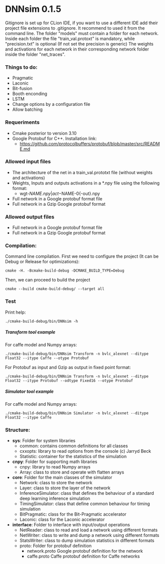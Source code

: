# DNNsim 0.1.5

Gitignore is set up for CLion IDE, if you want to use a different IDE add their project file extensions to .gitignore. 
It recommend to used it from the command line. The folder "models" must contain a folder for each network. 
Inside each folder the file "train_val.protoxt" is mandatory, while "precision.txt" is optional (If not set the precision is generic)
The weights and activations for each network in their corresponding network folder inside the folder "net_traces".

### Things to do:
*  Pragmatic
*  Laconic
*  Bit-fusion
*  Booth enconding
*  LSTM
*  Change options by a configuration file
*  Allow batching

### Requeriments
*   Cmake posterior to version 3.10
*   Google Protobuf for C++. Installation link:
    *   https://github.com/protocolbuffers/protobuf/blob/master/src/README.md

### Allowed input files

*   The architecture of the net in a train_val.prototxt file (without weights and activations)
*   Weights, Inputs and outputs activations in a *.npy file using the following format:
    *   wgt-$NAME.npy | act-$NAME-0{-out}.npy
*   Full network in a Google protobuf format file
*   Full network in a Gzip Google protobuf format

### Allowed output files

*   Full network in a Google protobuf format file
*   Full network in a Gzip Google protobuf format

### Compilation:
Command line compilation. First we need to configure the project (It can be Debug or Release for optimizations):
    
    cmake -H. -Bcmake-build-debug -DCMAKE_BUILD_TYPE=Debug

Then, we can proceed to build the project

    cmake --build cmake-build-debug/ --target all
    
### Test

Print help:

    ./cmake-build-debug/bin/DNNsim -h

##### Transform tool example 
For caffe model and Numpy arrays:

    ./cmake-build-debug/bin/DNNsim Transform -n bvlc_alexnet --ditype Float32 --itype Caffe --otype Protobuf

For Protobuf as input and Gzip as output in fixed point format:

    ./cmake-build-debug/bin/DNNsim Transform -n bvlc_alexnet --ditype Float32 --itype Protobuf --odtype Fixed16 --otype Protobuf

##### Simulator tool example

For caffe model and Numpy arrays:

    ./cmake-build-debug/bin/DNNsim Simulator -n bvlc_alexnet --ditype Float32 --itype Caffe

### Structure:
*   **sys**: Folder for system libraries
    *   common: contains common definitions for all classes
    *   cxxopts: library to read options from the console (c) Jarryd Beck
    *   Statistic: container for the statistics of the simulation
*   **cnpy**: Folder for supporting math libraries
    *   cnpy: library to read Numpy arrays
    *   Array: class to store and operate with flatten arrays
*   **core**: Folder for the main classes of the simulator
    *   Network: class to store the network
    *   Layer: class to store the layer of the network
    *   InferenceSimulator: class that defines the behaviour of a standard deep learning inference simulation
    *   TimingSimulator: class that define common behaviour for timing simulation
    *   BitPragmatic: class for the Bit-Pragmatic accelerator
    *   Laconic: class for the Laconic accelerator
*   **interface**: Folder to interface with input/output operations
    *   NetReader: class to read and load a network using different formats
    *   NetWriter: class to write and dump a network using different formats
    *   StatsWriter: class to dump simulation statistics in different formats
    * proto: Folder for protobuf definition
        * network.proto Google protobuf definition for the network
        * caffe.proto Caffe protobuf definition for Caffe networks
